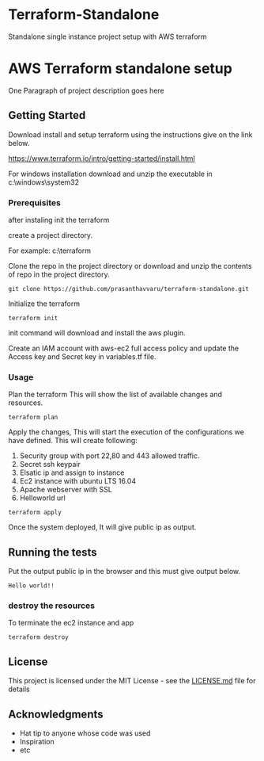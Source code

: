 # Terraform-Standalone
Standalone single instance project setup with AWS terraform

# AWS Terraform standalone setup

One Paragraph of project description goes here

## Getting Started
Download install and setup terraform using the instructions give on the link below.

https://www.terraform.io/intro/getting-started/install.html

For windows installation download and unzip the executable in c:\windows\system32

### Prerequisites

after instaling init the terraform

create a project directory.

For example:
c:\terraform

Clone the repo in the project directory or download and unzip the contents of repo in the project directory.

```
git clone https://github.com/prasanthavvaru/terraform-standalone.git
```


Initialize the terraform

```
terraform init
```

init command will download and install the aws plugin.

Create an IAM account with aws-ec2 full access policy and update the Access key and Secret key in variables.tf file.

### Usage

Plan the terraform This will show the list of available changes and resources.

```
terraform plan
```

Apply the changes, This will start the execution of the configurations we have defined.
This will create following:
1. Security group with port 22,80 and 443 allowed traffic.
2. Secret ssh keypair
3. Elsatic ip and assign to instance
4. Ec2 instance with ubuntu LTS 16.04
5. Apache webserver with SSL
6. Helloworld url 

```
terraform apply
```

Once the system deployed, It will give public ip as output.
## Running the tests

Put the output public ip in the browser and this must give output below.


```
Hello world!!
```

### destroy the resources

To terminate the ec2 instance and app

```
terraform destroy
```


## License

This project is licensed under the MIT License - see the [LICENSE.md](LICENSE.md) file for details

## Acknowledgments

* Hat tip to anyone whose code was used
* Inspiration
* etc

